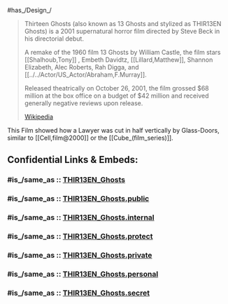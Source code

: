 
#has_/Design_/

> Thirteen Ghosts (also known as 13 Ghosts and stylized as THIR13EN Ghosts) 
> is a 2001 supernatural horror film directed by Steve Beck in his directorial debut. 
> 
> A remake of the 1960 film 13 Ghosts by William Castle, 
> the film stars [[Shalhoub,Tony]] , Embeth Davidtz, [[Lillard,Matthew]], Shannon Elizabeth, 
> Alec Roberts, Rah Digga, and [[../../Actor/US_Actor/Abraham,F.Murray]].
>
> Released theatrically on October 26, 2001, the film grossed $68 million at the box office on a budget of $42 million and received generally negative reviews upon release.
>
> [Wikipedia](https://en.wikipedia.org/wiki/Thirteen%20Ghosts)

This Film showed how a Lawyer was cut in half vertically by Glass-Doors, 
similar to [[Cell,film@2000]] or the [[Cube_(film_series)]]. 


## Confidential Links & Embeds: 

### #is_/same_as :: [THIR13EN_Ghosts](/_Standards/Society/Communication/Media/Movie/Movie-Genre/Horror-Movie/THIR13EN_Ghosts.md) 

### #is_/same_as :: [THIR13EN_Ghosts.public](/_public/Society/Communication/Media/Movie/Movie-Genre/Horror-Movie/THIR13EN_Ghosts.public.md) 

### #is_/same_as :: [THIR13EN_Ghosts.internal](/_internal/Society/Communication/Media/Movie/Movie-Genre/Horror-Movie/THIR13EN_Ghosts.internal.md) 

### #is_/same_as :: [THIR13EN_Ghosts.protect](/_protect/Society/Communication/Media/Movie/Movie-Genre/Horror-Movie/THIR13EN_Ghosts.protect.md) 

### #is_/same_as :: [THIR13EN_Ghosts.private](/_private/Society/Communication/Media/Movie/Movie-Genre/Horror-Movie/THIR13EN_Ghosts.private.md) 

### #is_/same_as :: [THIR13EN_Ghosts.personal](/_personal/Society/Communication/Media/Movie/Movie-Genre/Horror-Movie/THIR13EN_Ghosts.personal.md) 

### #is_/same_as :: [THIR13EN_Ghosts.secret](/_secret/Society/Communication/Media/Movie/Movie-Genre/Horror-Movie/THIR13EN_Ghosts.secret.md)

